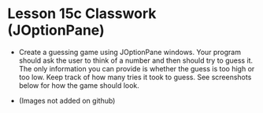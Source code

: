 # Lesson 15c Classwork (JOptionPane)

- Create a guessing game using JOptionPane windows. Your program should ask the user to think of a number and then should try to guess it. The only information you can provide is whether the guess is too high or too low. Keep track of how many tries it took to guess. See screenshots below for how the game should look.

- (Images not added on github)
